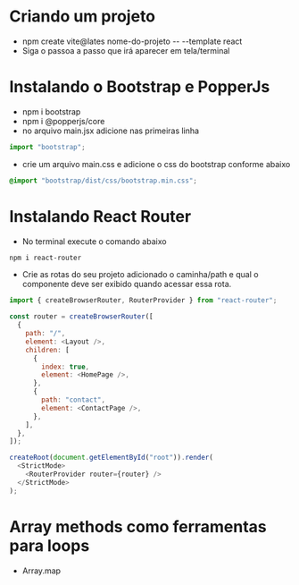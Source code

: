 # Criando um projeto

- npm create vite@lates nome-do-projeto -- --template react
- Siga o passoa a passo que irá aparecer em tela/terminal

# Instalando o Bootstrap e PopperJs

- npm i bootstrap
- npm i @popperjs/core
- no arquivo main.jsx adicione nas primeiras linha

```js
import "bootstrap";
```

- crie um arquivo main.css e adicione o css do bootstrap conforme abaixo

```css
@import "bootstrap/dist/css/bootstrap.min.css";
```

# Instalando React Router

- No terminal execute o comando abaixo

```bash
npm i react-router
```

- Crie as rotas do seu projeto adicionado o caminha/path e qual o componente deve ser exibido quando acessar essa rota.

```js
import { createBrowserRouter, RouterProvider } from "react-router";

const router = createBrowserRouter([
  {
    path: "/",
    element: <Layout />,
    children: [
      {
        index: true,
        element: <HomePage />,
      },
      {
        path: "contact",
        element: <ContactPage />,
      },
    ],
  },
]);

createRoot(document.getElementById("root")).render(
  <StrictMode>
    <RouterProvider router={router} />
  </StrictMode>
);
```

# Array methods como ferramentas para loops

- Array.map
